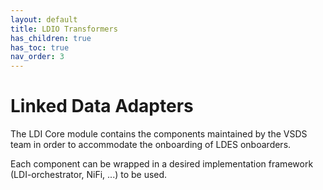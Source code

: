 ```yaml
---
layout: default
title: LDIO Transformers
has_children: true
has_toc: true
nav_order: 3
---
```


# Linked Data Adapters

The LDI Core module contains the components maintained by the VSDS team in order to accommodate the onboarding of LDES onboarders.

Each component can be wrapped in a desired implementation framework (LDI-orchestrator, NiFi, ...) to be used.
